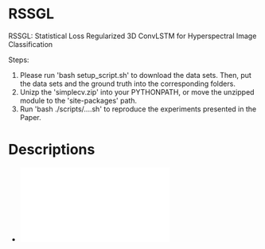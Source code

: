 # RSSGL
RSSGL: Statistical Loss Regularized 3D ConvLSTM for Hyperspectral Image Classification

Steps:
1. Please run 'bash setup_script.sh' to download the data sets. Then, put the data sets and the ground truth into the corresponding folders.
2. Unizp the 'simplecv.zip' into your PYTHONPATH, or move the unzipped module to the 'site-packages' path.
3. Run 'bash ./scripts/....sh' to reproduce the experiments presented in the Paper.


# Descriptions
- ![](Descriptions/fig1.pdf)
